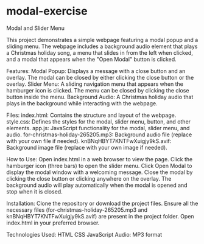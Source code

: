 # modal-exercise
Modal and Slider Menu

This project demonstrates a simple webpage featuring a modal popup and a sliding menu. The webpage includes a background audio element that plays a Christmas holiday song, a menu that slides in from the left when clicked, and a modal that appears when the "Open Modal" button is clicked.

Features:
Modal Popup: Displays a message with a close button and an overlay. The modal can be closed by either clicking the close button or the overlay.
Slider Menu: A sliding navigation menu that appears when the hamburger icon is clicked. The menu can be closed by clicking the close button inside the menu.
Background Audio: A Christmas holiday audio that plays in the background while interacting with the webpage.

Files:
index.html: Contains the structure and layout of the webpage.
style.css: Defines the styles for the modal, slider menu, button, and other elements.
app.js: JavaScript functionality for the modal, slider menu, and audio.
for-christmas-holiday-265205.mp3: Background audio file (replace with your own file if needed).
knBNqHBYT7KNTFwXuigjy9kS.avif: Background image file (replace with your own image if needed).

How to Use:
Open index.html in a web browser to view the page.
Click the hamburger icon (three bars) to open the slider menu.
Click Open Modal to display the modal window with a welcoming message.
Close the modal by clicking the close button or clicking anywhere on the overlay.
The background audio will play automatically when the modal is opened and stop when it is closed.

Installation:
Clone the repository or download the project files.
Ensure all the necessary files (for-christmas-holiday-265205.mp3 and knBNqHBYT7KNTFwXuigjy9kS.avif) are present in the project folder.
Open index.html in your preferred browser.

Technologies Used:
HTML
CSS
JavaScript
Audio: MP3 format
